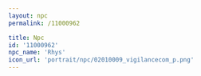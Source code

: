 ```yaml
---
layout: npc
permalink: /11000962

title: Npc
id: '11000962'
npc_name: 'Rhys'
icon_url: 'portrait/npc/02010009_vigilancecom_p.png'
---
```

